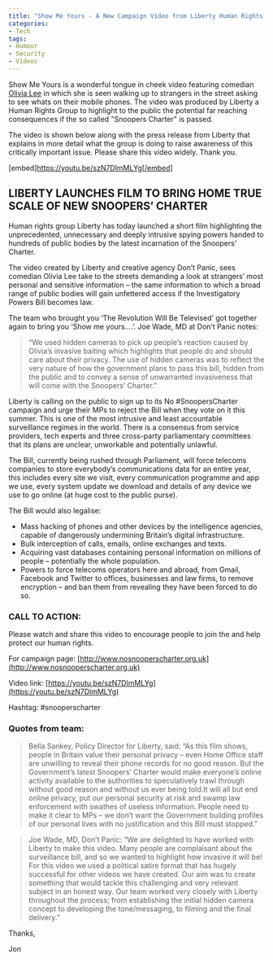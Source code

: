 ```yaml
---
title: "Show Me Yours - A New Campaign Video from Liberty Human Rights Group"
categories: 
- Tech
tags:
- Humour
- Security
- Videos
---
```


Show Me Yours is a wonderful tongue in cheek video featuring comedian 
[Olivia Lee](https://en.wikipedia.org/wiki/Olivia_Lee) in which she is seen walking up to strangers in the street asking to see whats on their mobile phones. The video was produced by Liberty a Human Rights Group to highlight to the public the potential far reaching consequences if the so called "Snoopers Charter" is passed.

The video is shown below along with the press release from Liberty that explains in more detail what the group is doing to raise awareness of this critically important issue. Please share this video widely. Thank you.

[embed]https://youtu.be/szN7DlmMLYg[/embed]

## LIBERTY LAUNCHES FILM TO BRING HOME TRUE SCALE OF NEW SNOOPERS’ CHARTER

Human rights group Liberty has today launched a short film highlighting the unprecedented, unnecessary and deeply intrusive spying powers handed to hundreds of public bodies by the latest incarnation of the Snoopers’ Charter.

The video created by Liberty and creative agency Don’t Panic, sees comedian Olivia Lee take to the streets demanding a look at strangers’ most personal and sensitive information – the same information to which a broad range of public bodies will gain unfettered access if the Investigatory Powers Bill becomes law.

The team who brought you ‘The Revolution Will Be Televised’ got together again to bring you ‘Show me yours....’. Joe Wade, MD at Don’t Panic notes: 


>“We used hidden cameras to pick up people’s reaction caused by Olivia’s invasive baiting which highlights that people do and should care about their privacy. The use of hidden cameras was to reflect the very nature of how the government plans to pass this bill, hidden from the public and to convey a sense of unwarranted invasiveness that will come with the Snoopers’ Charter.”

Liberty is calling on the public to sign up to its No #SnoopersCharter campaign and urge their MPs to reject the Bill when they vote on it this summer. This is one of the most intrusive and least accountable surveillance regimes in the world. There is a consensus from service providers, tech experts and three cross-party parliamentary committees that its plans are unclear, unworkable and potentially unlawful.

The Bill, currently being rushed through Parliament, will force telecoms companies to store everybody’s communications data for an entire year, this includes every site we visit, every communication programme and app we use, every system update we download and details of any device we use to go online (at huge cost to the public purse).


The Bill would also legalise:

* Mass hacking of phones and other devices by the intelligence agencies, capable of dangerously undermining Britain’s digital infrastructure.
* Bulk interception of calls, emails, online exchanges and texts.
* Acquiring vast databases containing personal information on millions of people – potentially the whole population.
* Powers to force telecoms operators here and abroad, from Gmail, Facebook and Twitter to offices, businesses and law firms, to remove encryption – and ban them from revealing they have been forced to do so.

### CALL TO ACTION:


Please watch and share this video to encourage people to join the and help protect our human rights.

For campaign page: 
[http://www.nosnooperscharter.org.uk](http://www.nosnooperscharter.org.uk)

Video link: 
[https://youtu.be/szN7DlmMLYg](https://youtu.be/szN7DlmMLYg)

Hashtag: #snooperscharter

### Quotes from team:

>Bella Sankey, Policy Director for Liberty, said: “As this film shows, people in Britain value their personal privacy – even Home Office staff are unwilling to reveal their phone records for no good reason. But the Government’s latest Snoopers’ Charter would make everyone’s online activity available to the authorities to speculatively trawl through without good reason and without us ever being told.It will all but end online privacy, put our personal security at risk and swamp law enforcement with swathes of useless information. People need to make it clear to MPs – we don’t want the Government building profiles of our personal lives with no justification and this Bill must stopped.”

>Joe Wade, MD, Don’t Panic: “We are delighted to have worked with Liberty to make this video. Many people are complaisant about the surveillance bill, and so we wanted to highlight how invasive it will be! For this video we used a political satire format that has hugely successful for other videos we have created. Our aim was to create something that would tackle this challenging and very relevant subject in an honest way.  Our team worked very closely with Liberty throughout the process; from establishing the initial hidden camera concept to developing the tone/messaging, to filming and the final delivery.”


Thanks,

Jon

